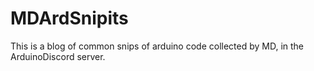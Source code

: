 # MDArdSnipits
This is a blog of common snips of arduino code collected by MD, in the ArduinoDiscord server.

